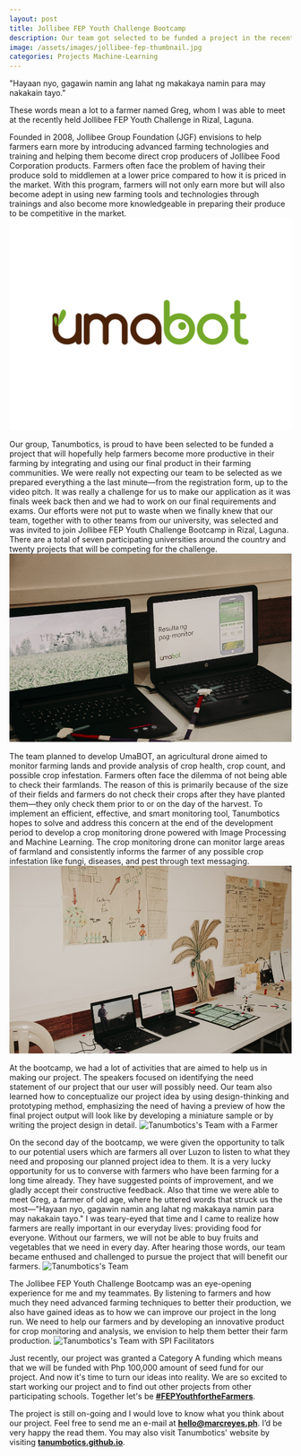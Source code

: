 ```yaml
---
layout: post
title: Jollibee FEP Youth Challenge Bootcamp
description: Our team got selected to be funded a project in the recently launched Jollibee Farmer Entrepreneurship Program (FEP) Youth Challenge. Read my blog to learn more about how we started, planned, and pitched for our project in the recently held Jollibee FEP Youth Challenge Bootcamp.
image: /assets/images/jollibee-fep-thumbnail.jpg
categories: Projects Machine-Learning
---
```


"Hayaan nyo, gagawin namin ang lahat ng makakaya namin para may nakakain tayo."

These words mean a lot to a farmer named Greg, whom I was able to meet at the recently held Jollibee FEP Youth Challenge in Rizal, Laguna.

Founded in 2008, Jollibee Group Foundation (JGF) envisions to help farmers earn more by introducing advanced farming technologies and training and helping them become direct crop producers of Jollibee Food Corporation products. Farmers often face the problem of having their produce sold to middlemen at a lower price compared to how it is priced in the market. With this program, farmers will not only earn more but will also become adept in using new farming tools and technologies through trainings and also become more knowledgeable in preparing their produce to be competitive in the market. ![UmaBOT Logo](/assets/images/jfep-tanumbotics.jpg "UmaBOT Logo")

Our group, Tanumbotics, is proud to have been selected to be funded a project that will hopefully help farmers become more productive in their farming by integrating and using our final product in their farming communities. We were really not expecting our team to be selected as we prepared everything a the last minute&mdash;from the registration form, up to the video pitch. It was really a challenge for us to make our application as it was finals week back then and we had to work on our final requirements and exams. Our efforts were not put to waste when we finally knew that our team, together with to other teams from our university, was selected and was invited to join Jollibee FEP Youth Challenge Bootcamp in Rizal, Laguna. There are a total of seven participating universities around the country and twenty projects that will be competing for the challenge. ![Tanumbotics's Exhibit](/assets/images/jfep-2.jpg "Tanumbotics's Exhibit")

The team planned to develop UmaBOT, an agricultural drone aimed to monitor farming lands and provide analysis of crop health, crop count, and possible crop infestation. Farmers often face the dilemma of not being able to check their farmlands. The reason of this is primarily because of the size of their fields and farmers do not check their crops after they have planted them—they only check them prior to or on the day of the harvest. To implement an efficient, effective, and smart monitoring tool, Tanumbotics hopes to solve and address this concern at the end of the development period to develop a crop monitoring drone powered with Image Processing and Machine Learning. The crop monitoring drone can monitor large areas of farmland and consistently informs the farmer of any possible crop infestation like fungi, diseases, and pest through text messaging. ![Tanumbotics's Exhibit](/assets/images/jfep-1.jpg "Tanumbotics's Exhibit")

At the bootcamp, we had a lot of activities that are aimed to help us in making our project. The speakers focused on identifying the need statement of our project that our user will possibly need. Our team also learned how to conceptualize our project idea by using design-thinking and prototyping method, emphasizing the need of having a preview of how the final project output will look like by developing a miniature sample or by writing the project design in detail. ![Tanumbotics's Team with a Farmer](/assets/images/jfep-4.jpg "Tanumbotics's Team with a Farmer")

On the second day of the bootcamp, we were given the opportunity to talk to our potential users which are farmers all over Luzon to listen to what they need and proposing our planned project idea to them. It is a very lucky opportunity for us to converse with farmers who have been farming for a long time already. They have suggested points of improvement, and we gladly accept their constructive feedback. Also that time we were able to meet Greg, a farmer of old age, where he uttered words that struck us the most&mdash;"Hayaan nyo, gagawin namin ang lahat ng makakaya namin para may nakakain tayo." I was teary-eyed that time and I came to realize how farmers are really important in our everyday lives: providing food for everyone. Without our farmers, we will not be able to buy fruits and vegetables that we need in every day. After hearing those words, our team became enthused and challenged to pursue the project that will benefit our farmers. ![Tanumbotics's Team](/assets/images/jfep-3.jpg "Tanumbotics's Team")

The Jollibee FEP Youth Challenge Bootcamp was an eye-opening experience for me and my teammates. By listening to farmers and how much they need advanced farming techniques to better their production, we also have gained ideas as to how we can improve our project in the long run. We need to help our farmers and by developing an innovative product for crop monitoring and analysis, we envision to help them better their farm production. ![Tanumbotics's Team with SPI Facilitators](/assets/images/jfep-5.jpg "Tanumbotics's Team with SPI Facilitators")

Just recently, our project was granted a Category A funding which means that we will be funded with Php 100,000 amount of seed fund for our project. And now it's time to turn our ideas into reality. We are so excited to start working our project and to find out other projects from other participating schools. Together let's be **[#FEPYouthfortheFarmers](#)**.

The project is still on-going and I would love to know what you think about our project. Feel free to send me an e-mail at **[hello@marcreyes.ph](mailto:hello@marcreyes.ph)**. I’d be very happy the read them. You may also visit Tanumbotics' website by visiting **[tanumbotics.github.io](https://tanumbotics.github.io)**.
